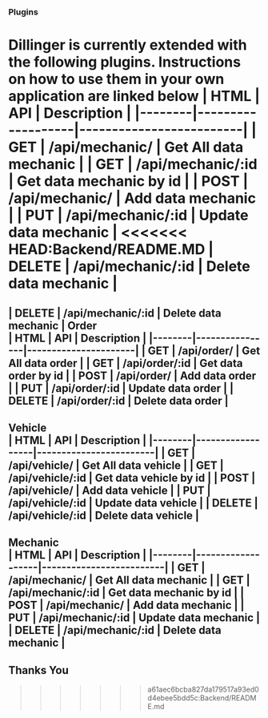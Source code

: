 ### Plugins

Dillinger is currently extended with the following plugins. Instructions on how to use them in your own application are linked below
| HTML | API | Description |
|--------|-------------------|-------------------------|
| GET | /api/mechanic/ | Get All data mechanic |
| GET | /api/mechanic/:id | Get data mechanic by id |
| POST | /api/mechanic/ | Add data mechanic |
| PUT | /api/mechanic/:id | Update data mechanic |
<<<<<<< HEAD:Backend/README.MD
| DELETE | /api/mechanic/:id | Delete data mechanic |
=======
| DELETE | /api/mechanic/:id | Delete data mechanic |
**Order**
<br/>
| HTML   | API            | Description          |
|--------|----------------|----------------------|
| GET    | /api/order/    | Get All data order   |
| GET    | /api/order/:id | Get data order by id |
| POST   | /api/order/    | Add data order       |
| PUT    | /api/order/:id | Update data order    |
| DELETE | /api/order/:id | Delete data order    |
---
**Vehicle**
<br/>
| HTML   | API              | Description            |
|--------|------------------|------------------------|
| GET    | /api/vehicle/    | Get All data vehicle   |
| GET    | /api/vehicle/:id | Get data vehicle by id |
| POST   | /api/vehicle/    | Add data vehicle       |
| PUT    | /api/vehicle/:id | Update data vehicle    |
| DELETE | /api/vehicle/:id | Delete data vehicle    |
---
**Mechanic**
<br/>
| HTML   | API               | Description             |
|--------|-------------------|-------------------------|
| GET    | /api/mechanic/    | Get All data mechanic   |
| GET    | /api/mechanic/:id | Get data mechanic by id |
| POST   | /api/mechanic/    | Add data mechanic       |
| PUT    | /api/mechanic/:id | Update data mechanic    |
| DELETE | /api/mechanic/:id | Delete data mechanic    |
---
## Thanks You
>>>>>>> a61aec6bcba827da179517a93ed0d4ebee5bdd5c:Backend/README.md
